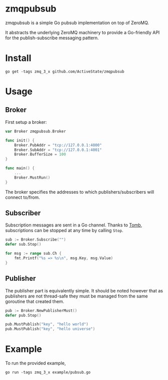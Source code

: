 # zmqpubsub

zmqpubsub is a simple Go pubsub implementation on top of ZeroMQ.

It abstracts the underlying ZeroMQ machinery to provide a Go-friendly
API for the publish-subscribe messaging pattern.

# Install

```
go get -tags zmq_3_x github.com/ActiveState/zmqpubsub
```

# Usage

## Broker

First setup a broker:

```Go
var Broker zmqpubsub.Broker

func init() {
	Broker.PubAddr = "tcp://127.0.0.1:4000"
	Broker.SubAddr = "tcp://127.0.0.1:4001"
	Broker.BufferSize = 100
}

func main() {
    ...
    Broker.MustRun()
}
```

The broker specifies the addresses to which publishers/subscribers 
will connect to/from.

## Subscriber

Subscription messages are sent in a Go channel. Thanks to [Tomb](
https://launchpad.net/tomb), subscriptions can be
stopped at any time by calling `Stop`.

```Go
sub := Broker.Subscribe("")
defer sub.Stop()

for msg := range sub.Ch {
    fmt.Printf("%s => %s\n", msg.Key, msg.Value)
}
```

## Publisher

The publisher part is equivalently simple. It should be noted however 
that as publishers are not thread-safe they must be managed from the 
same goroutine that created them.

```Go
pub := Broker.NewPublisherMust()
defer pub.Stop()

pub.MustPublish("key", "hello world")
pub.MustPublish("key", "hello universe")
```

# Example

To run the provided example,

```
go run -tags zmq_3_x example/pubsub.go
```
